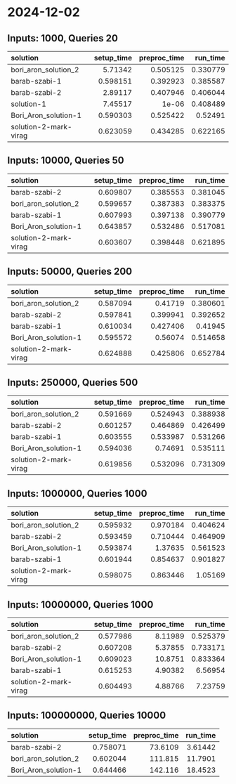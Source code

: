 # 2024-12-02

## Inputs: 1000, Queries 20

| solution              |   setup_time |   preproc_time |   run_time |
|:----------------------|-------------:|---------------:|-----------:|
| bori_aron_solution_2  |     5.71342  |       0.505125 |   0.330779 |
| barab-szabi-1         |     0.598151 |       0.392923 |   0.385587 |
| barab-szabi-2         |     2.89117  |       0.407946 |   0.406044 |
| solution-1            |     7.45517  |       1e-06    |   0.408489 |
| Bori_Aron_solution-1  |     0.590303 |       0.525422 |   0.52491  |
| solution-2-mark-virag |     0.623059 |       0.434285 |   0.622165 |

## Inputs: 10000, Queries 50

| solution              |   setup_time |   preproc_time |   run_time |
|:----------------------|-------------:|---------------:|-----------:|
| barab-szabi-2         |     0.609807 |       0.385553 |   0.381045 |
| bori_aron_solution_2  |     0.599657 |       0.387383 |   0.383375 |
| barab-szabi-1         |     0.607993 |       0.397138 |   0.390779 |
| Bori_Aron_solution-1  |     0.643857 |       0.532486 |   0.517081 |
| solution-2-mark-virag |     0.603607 |       0.398448 |   0.621895 |

## Inputs: 50000, Queries 200

| solution              |   setup_time |   preproc_time |   run_time |
|:----------------------|-------------:|---------------:|-----------:|
| bori_aron_solution_2  |     0.587094 |       0.41719  |   0.380601 |
| barab-szabi-2         |     0.597841 |       0.399941 |   0.392652 |
| barab-szabi-1         |     0.610034 |       0.427406 |   0.41945  |
| Bori_Aron_solution-1  |     0.595572 |       0.56074  |   0.514658 |
| solution-2-mark-virag |     0.624888 |       0.425806 |   0.652784 |

## Inputs: 250000, Queries 500

| solution              |   setup_time |   preproc_time |   run_time |
|:----------------------|-------------:|---------------:|-----------:|
| bori_aron_solution_2  |     0.591669 |       0.524943 |   0.388938 |
| barab-szabi-2         |     0.601257 |       0.464869 |   0.426499 |
| barab-szabi-1         |     0.603555 |       0.533987 |   0.531266 |
| Bori_Aron_solution-1  |     0.594036 |       0.74691  |   0.535111 |
| solution-2-mark-virag |     0.619856 |       0.532096 |   0.731309 |

## Inputs: 1000000, Queries 1000

| solution              |   setup_time |   preproc_time |   run_time |
|:----------------------|-------------:|---------------:|-----------:|
| bori_aron_solution_2  |     0.595932 |       0.970184 |   0.404624 |
| barab-szabi-2         |     0.593459 |       0.710444 |   0.464909 |
| Bori_Aron_solution-1  |     0.593874 |       1.37635  |   0.561523 |
| barab-szabi-1         |     0.601944 |       0.854637 |   0.901827 |
| solution-2-mark-virag |     0.598075 |       0.863446 |   1.05169  |

## Inputs: 10000000, Queries 1000

| solution              |   setup_time |   preproc_time |   run_time |
|:----------------------|-------------:|---------------:|-----------:|
| bori_aron_solution_2  |     0.577986 |        8.11989 |   0.525379 |
| barab-szabi-2         |     0.607208 |        5.37855 |   0.733171 |
| Bori_Aron_solution-1  |     0.609023 |       10.8751  |   0.833364 |
| barab-szabi-1         |     0.615253 |        4.90382 |   6.56954  |
| solution-2-mark-virag |     0.604493 |        4.88766 |   7.23759  |

## Inputs: 100000000, Queries 10000

| solution             |   setup_time |   preproc_time |   run_time |
|:---------------------|-------------:|---------------:|-----------:|
| barab-szabi-2        |     0.758071 |        73.6109 |    3.61442 |
| bori_aron_solution_2 |     0.602044 |       111.815  |   11.7901  |
| Bori_Aron_solution-1 |     0.644466 |       142.116  |   18.4523  |